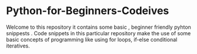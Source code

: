 # Python-for-Beginners-Codeives 
Welcome to this repository it contains some basic , beginner friendly pyhton snippests .
Code snippets in this particular repository  make the use of some basic concepts of programming like using for loops, if-else conditional iteratives.

